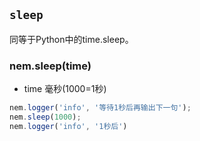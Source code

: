 ## `sleep` <Badge type="info" text="function" />

同等于Python中的time.sleep。

### nem.sleep(time)

- time <Badge type="info" text="Integer" /> 毫秒(1000=1秒)

```javascript
nem.logger('info', '等待1秒后再输出下一句');
nem.sleep(1000);
nem.logger('info', '1秒后')
```